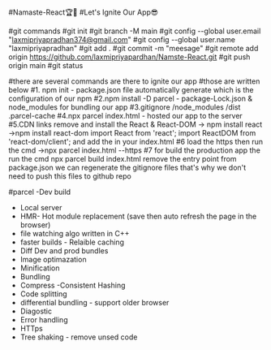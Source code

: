 #Namaste-React🏆🚀 
#Let's Ignite Our App😎

#git commands
#git init
#git branch -M main
#git config --global user.email "laxmipriyapradhan374@gmail.com"
#git config --global user.name "laxmipriyapradhan"
#git add .
#git commit -m "meesage"
#git remote add origin https://github.com/laxmipriyapardhan/Namste-React.git
#git push origin main
#git status

#there are several commands are there to ignite our app 
#those are written below
#1. npm init - package.json file automatically generate which is the configuration of our npm 
#2.npm install -D parcel - package-Lock.json & node_modules for bundling our app
#3.gitignore /node_modules
/dist
.parcel-cache
#4.npx parcel index.html - hosted our app to the server
#5.CDN links remove and install the React & React-DOM
-> npm install react
->npm install react-dom
import React from 'react';
import ReactDOM from 'react-dom/client';
and add the <script type="module" src="./App.js"> </script> in your index.html
#6 load the https then run the cmd
->npx parcel index.html --https
#7 for build the production app the run the cmd
npx parcel build index.html
remove the entry point from package.json
we can regenerate the gitignore files that's why we don't need to push this files to github repo


#parcel 
-Dev build 
- Local server
- HMR- Hot module replacement (save then auto refresh the page in the browser)
- file watching algo written in C++
- faster builds - Relaible caching
- Diff Dev and prod bundles
- Image optimazation
- Minification
- Bundling
- Compress
-Consistent Hashing
- Code splitting
- differential bundling - support older browser
- Diagostic
- Error handling
- HTTps
- Tree shaking - remove unsed code


